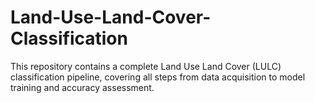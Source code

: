 # Land-Use-Land-Cover-Classification
This repository contains a complete Land Use Land Cover (LULC) classification pipeline, covering all steps from data acquisition to model training and accuracy assessment.
